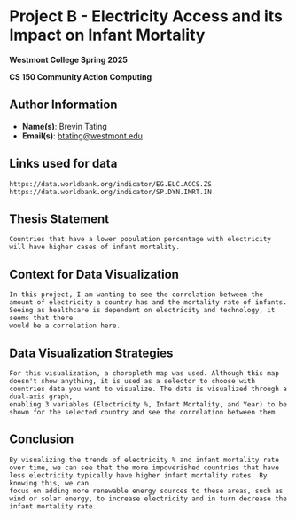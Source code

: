 # Project B - Electricity Access and its Impact on Infant Mortality
**Westmont College Spring 2025**

**CS 150 Community Action Computing**


## Author Information
* **Name(s)**: Brevin Tating
* **Email(s)**: btating@westmont.edu

## Links used for data
    https://data.worldbank.org/indicator/EG.ELC.ACCS.ZS
    https://data.worldbank.org/indicator/SP.DYN.IMRT.IN

## Thesis Statement
    Countries that have a lower population percentage with electricity will have higher cases of infant mortality.

## Context for Data Visualization
    In this project, I am wanting to see the correlation between the amount of electricity a country has and the mortality rate of infants. Seeing as healthcare is dependent on electricity and technology, it seems that there 
    would be a correlation here.

## Data Visualization Strategies
    For this visualization, a choropleth map was used. Although this map doesn't show anything, it is used as a selector to choose with countries data you want to visualize. The data is visualized through a dual-axis graph, 
    enabling 3 variables (Electricity %, Infant Mortality, and Year) to be shown for the selected country and see the correlation between them. 

## Conclusion
    By visualizing the trends of electricity % and infant mortality rate over time, we can see that the more impoverished countries that have less electricity typically have higher infant mortality rates. By knowing this, we can
    focus on adding more renewable energy sources to these areas, such as wind or solar energy, to increase electricity and in turn decrease the infant mortality rate.

